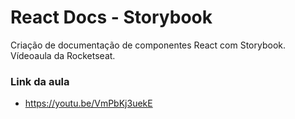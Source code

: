 # React Docs - Storybook
Criação de documentação de componentes React com Storybook. Vídeoaula da Rocketseat.

### Link da aula
- https://youtu.be/VmPbKj3uekE
